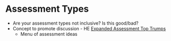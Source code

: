 Assessment Types
================



* Are your assessment types not inclusive? Is this good/bad?
* Concept to promote discussion - HE [Expanded Assessment Top Trumps](https://lydia-arnold.com/2022/11/14/expanded-assessment-top-trumps/)
    * Menu of assessment ideas
